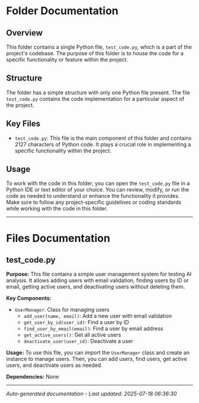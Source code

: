 # Folder Documentation

## Overview
This folder contains a single Python file, `test_code.py`, which is a part of the project's codebase. The purpose of this folder is to house the code for a specific functionality or feature within the project.

## Structure
The folder has a simple structure with only one Python file present. The file `test_code.py` contains the code implementation for a particular aspect of the project.

## Key Files
- `test_code.py`: This file is the main component of this folder and contains 2127 characters of Python code. It plays a crucial role in implementing a specific functionality within the project.

## Usage
To work with the code in this folder, you can open the `test_code.py` file in a Python IDE or text editor of your choice. You can review, modify, or run the code as needed to understand or enhance the functionality it provides. Make sure to follow any project-specific guidelines or coding standards while working with the code in this folder.

---

# Files Documentation

## test_code.py

**Purpose:** This file contains a simple user management system for testing AI analysis. It allows adding users with email validation, finding users by ID or email, getting active users, and deactivating users without deleting them.

**Key Components:**
- `UserManager`: Class for managing users
  - `add_user(name, email)`: Add a new user with email validation
  - `get_user_by_id(user_id)`: Find a user by ID
  - `find_user_by_email(email)`: Find a user by email address
  - `get_active_users()`: Get all active users
  - `deactivate_user(user_id)`: Deactivate a user

**Usage:** To use this file, you can import the `UserManager` class and create an instance to manage users. Then, you can add users, find users, get active users, and deactivate users as needed.

**Dependencies:** None

---
*Auto-generated documentation - Last updated: 2025-07-18 06:36:30*
